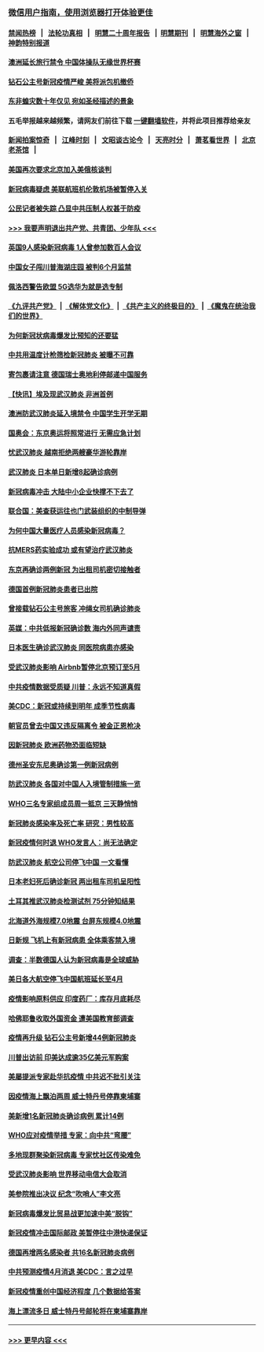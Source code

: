 ### [微信用户指南，使用浏览器打开体验更佳](https://github.com/gfw-breaker/banned-news1/blob/master/indexes/wechat-guide.md?t=0)
#### [禁闻热榜](热点新闻.md?t=0)  &nbsp;&nbsp;|&nbsp;&nbsp; [法轮功真相](https://github.com/gfw-breaker/truth/blob/master/README.md?t=0) &nbsp;&nbsp;|&nbsp;&nbsp; [明慧二十周年报告](https://github.com/gfw-breaker/mh-reports/blob/master/README.md?t=0) &nbsp;&nbsp;|&nbsp;&nbsp;[明慧期刊](https://github.com/gfw-breaker/mh-qikan) &nbsp;&nbsp;|&nbsp;&nbsp; [明慧海外之窗](https://github.com/gfw-breaker/mh-news/blob/master/README.md?t=0) &nbsp;&nbsp;|&nbsp;&nbsp; [神韵特别报道](https://github.com/gfw-breaker/mh-news/blob/master/shenyun.md?t=0)
#### [澳洲延长旅行禁令 中国体操队无缘世界杯赛](../pages/nsc418/n11870446.md?t=02151422) 
#### [钻石公主号新冠疫情严峻 美将派包机撤侨](../pages/nsc418/n11870505.md?t=02151422) 
#### [东非蝗灾数十年仅见 宛如圣经描述的景象](../pages/nsc418/n11870398.md?t=02151422) 
#### 五毛举报越来越频繁，请网友们前往下载 [一键翻墙软件](https://github.com/gfw-breaker/ssr-accounts)，并将此项目推荐给亲友
#### [新闻拍案惊奇](https://github.com/gfw-breaker/banned-news1/blob/master/pages/link4.md) &nbsp;&nbsp;|&nbsp;&nbsp; [江峰时刻](https://github.com/gfw-breaker/banned-news1/blob/master/pages/link4.md) &nbsp;&nbsp;|&nbsp;&nbsp; [文昭谈古论今](https://github.com/gfw-breaker/banned-news1/blob/master/pages/link4.md) &nbsp;&nbsp;|&nbsp;&nbsp; [天亮时分](https://github.com/gfw-breaker/banned-news1/blob/master/pages/link4.md) &nbsp;&nbsp;|&nbsp;&nbsp; [萧茗看世界](https://github.com/gfw-breaker/banned-news1/blob/master/pages/link4.md) &nbsp;&nbsp;|&nbsp;&nbsp; [北京老茶馆](https://github.com/gfw-breaker/banned-news1/blob/master/pages/link4.md) &nbsp;&nbsp;|&nbsp;&nbsp; 
#### [美国再次要求北京加入美俄核谈判](../pages/nsc418/n11870138.md?t=02151422) 
#### [新冠病毒疑虑 美联航班机伦敦机场被暂停入关](../pages/nsc418/n11870015.md?t=02151422) 
#### [公民记者被失踪 凸显中共压制人权甚于防疫](../pages/nsc418/n11870042.md?t=02151422) 
#### [>>> 我要声明退出共产党、共青团、少年队 <<<](https://github.com/begood0513/goodnews/blob/master/quit/letter.md) 
#### [英国9人感染新冠病毒 1人曾参加数百人会议](../pages/nsc418/n11869987.md?t=02151422) 
#### [中国女子闯川普海湖庄园 被判6个月监禁](../pages/nsc418/n11869919.md?t=02151422) 
#### [佩洛西警告欧盟 5G选华为就是选专制](../pages/nsc418/n11869898.md?t=02151422) 
#### [《九评共产党》](https://github.com/begood0513/9ping.md/blob/master/README.md) &nbsp;|&nbsp; [《解体党文化》](../../../../jtdwh.md/blob/master/README.md)  &nbsp;|&nbsp; [《共产主义的终极目的》](../../../../gczydzjmd.md/blob/master/README.md) &nbsp;|&nbsp; [《魔鬼在统治我们的世界》](../../../../mgztzwmdsj.md/blob/master/README.md) 
#### [为何新冠状病毒爆发比预知的还要猛](../pages/nsc418/n11869828.md?t=02151422) 
#### [中共用温度计枪筛检新冠肺炎 被曝不可靠](../pages/nsc418/n11869707.md?t=02151422) 
#### [寄包裹请注意 德国瑞士奥地利停邮递中国服务](../pages/nsc418/n11869727.md?t=02151422) 
#### [【快讯】埃及现武汉肺炎 非洲首例](../pages/nsc418/n11869766.md?t=02151422) 
#### [澳洲防武汉肺炎延入境禁令 中国学生开学无期](../pages/nsc418/n11869546.md?t=02151422) 
#### [国奥会：东京奥运将照常进行 无需应急计划](../pages/nsc418/n11869422.md?t=02151422) 
#### [忧武汉肺炎 越南拒绝两艘豪华游轮靠岸](../pages/nsc418/n11867444.md?t=02151422) 
#### [武汉肺炎 日本单日新增8起确诊病例](../pages/nsc418/n11869272.md?t=02151422) 
#### [新冠病毒冲击 大陆中小企业快撑不下去了](../pages/nsc418/n11869259.md?t=02151422) 
#### [联合国：美查获运往也门武装组织的中制导弹](../pages/nsc418/n11868677.md?t=02151422) 
#### [为何中国大量医疗人员感染新冠病毒？](../pages/nsc418/n11869001.md?t=02151422) 
#### [抗MERS药实验成功 或有望治疗武汉肺炎](../pages/nsc418/n11868912.md?t=02151422) 
#### [东京再确诊两例新冠 为出租司机密切接触者](../pages/nsc418/n11868770.md?t=02151422) 
#### [德国首例新冠肺炎患者已出院](../pages/nsc418/n11868714.md?t=02151422) 
#### [曾接载钻石公主号旅客 冲绳女司机确诊肺炎](../pages/nsc418/n11868610.md?t=02151422) 
#### [英媒：中共低报新冠确诊数 海内外同声谴责](../pages/nsc418/n11867421.md?t=02151422) 
#### [日本医生确诊武汉肺炎 同医院病患亦感染](../pages/nsc418/n11867779.md?t=02151422) 
#### [受武汉肺炎影响 Airbnb暂停北京预订至5月](../pages/nsc418/n11867428.md?t=02151422) 
#### [中共疫情数据受质疑 川普：永远不知道真假](../pages/nsc418/n11867195.md?t=02151422) 
#### [美CDC：新冠或持续到明年 成季节性病毒](../pages/nsc418/n11867279.md?t=02151422) 
#### [朝官员曾去中国又违反隔离令 被金正恩枪决](../pages/nsc418/n11867087.md?t=02151422) 
#### [因新冠肺炎 欧洲药物恐面临短缺](../pages/nsc418/n11867036.md?t=02151422) 
#### [德州圣安东尼奥确诊第一例新冠病例](../pages/nsc418/n11867194.md?t=02151422) 
#### [防武汉肺炎 各国对中国人入境管制措施一览](../pages/nsc418/n11838726.md?t=02151422) 
#### [WHO三名专家组成员周一抵京 三天静悄悄](../pages/nsc418/n11866947.md?t=02151422) 
#### [新冠肺炎感染率及死亡率 研究：男性较高](../pages/nsc418/n11866956.md?t=02151422) 
#### [新冠疫情何时退 WHO发言人：尚无法确定](../pages/nsc418/n11866864.md?t=02151422) 
#### [防武汉肺炎 航空公司停飞中国 一文看懂](../pages/nsc418/n11866800.md?t=02151422) 
#### [日本老妇死后确诊新冠 两出租车司机呈阳性](../pages/nsc418/n11866755.md?t=02151422) 
#### [土耳其推武汉肺炎检测试剂 75分钟知结果](../pages/nsc418/n11866520.md?t=02151422) 
#### [北海道外海规模7.0地震 台屏东规模4.0地震](../pages/nsc418/n11866262.md?t=02151422) 
#### [日新规 飞机上有新冠病患 全体乘客禁入境](../pages/nsc418/n11866233.md?t=02151422) 
#### [调查：半数德国人认为新冠病毒是全球威胁](../pages/nsc418/n11866687.md?t=02151422) 
#### [美日各大航空停飞中国航班延长至4月](../pages/nsc418/n11865980.md?t=02151422) 
#### [疫情影响原料供应 印度药厂：库存月底耗尽](../pages/nsc418/n11865151.md?t=02151422) 
#### [哈佛耶鲁收取外国资金 遭美国教育部调查](../pages/nsc418/n11864950.md?t=02151422) 
#### [疫情再升级 钻石公主号新增44例新冠肺炎](../pages/nsc418/n11865033.md?t=02151422) 
#### [川普出访前 印美达成逾35亿美元军购案](../pages/nsc418/n11865444.md?t=02151422) 
#### [美屡提派专家赴华抗疫情 中共迟不批引关注](../pages/nsc418/n11864719.md?t=02151422) 
#### [因疫情海上飘泊两周 威士特丹号停靠柬埔寨](../pages/nsc418/n11865007.md?t=02151422) 
#### [美新增1名新冠肺炎确诊病例 累计14例](../pages/nsc418/n11864893.md?t=02151422) 
#### [WHO应对疫情举措 专家：向中共“弯腰”](../pages/nsc418/n11864727.md?t=02151422) 
#### [多地现群聚染新冠病毒 专家忧社区传染难免](../pages/nsc418/n11864715.md?t=02151422) 
#### [受武汉肺炎影响 世界移动电信大会取消](../pages/nsc418/n11864629.md?t=02151422) 
#### [美参院推出决议 纪念“吹哨人”李文亮](../pages/nsc418/n11863852.md?t=02151422) 
#### [新冠病毒爆发比贸易战更加速中美“脱钩”](../pages/nsc418/n11864470.md?t=02151422) 
#### [新冠疫情冲击国际邮政 美暂停往中港快递保证](../pages/nsc418/n11864207.md?t=02151422) 
#### [德国再增两名感染者 共16名新冠肺炎病例](../pages/nsc418/n11864293.md?t=02151422) 
#### [中共预测疫情4月消退 美CDC：言之过早](../pages/nsc418/n11864310.md?t=02151422) 
#### [新冠疫情重创中国经济程度 几个数据给答案](../pages/nsc418/n11864203.md?t=02151422) 
#### [海上漂流多日 威士特丹号邮轮将在柬埔寨靠岸](../pages/nsc418/n11864029.md?t=02151422) 

----
#### [ >>> 更早内容 <<< ](../indexes/nsc418-earlier.md)
